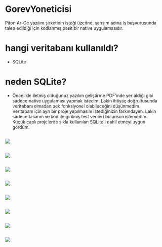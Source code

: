 # GorevYoneticisi
Piton Ar-Ge yazılım şirketinin isteği üzerine, şahsım adına iş başvurusunda talep edildiği için kodlanmış basit bir native uygulamasıdır.

# hangi veritabanı kullanıldı?

  - SQLite

# neden SQLite?
- Öncelikle iletmiş olduğunuz yazılım geliştirme PDF'inde yer aldığı gibi sadece native uygulaması yapmak istedim. Lakin ihtiyaç doğrultusunda veritabanı olmadan pek fonksiyonel olabileceğini düşünmedim. Veritabanı için ayrı bir proje yapılmasını istediğinizin farkındayım. Lakin sadece tasarım ve kod ile girilmiş test verileri bulunsun istemedim. Küçük çaplı projelerde sıkla kullanılan SQLite'i dahil etmeyi uygun gördüm. 


![](Uygulama%20Resimleri/GorevYoneticisi_resim_1.png)
 ---

![](Uygulama%20Resimleri/GorevYoneticisi_resim_2.png)
 ---

![](Uygulama%20Resimleri/GorevYoneticisi_resim_3.png)
 ---

![](Uygulama%20Resimleri/GorevYoneticisi_resim_4.png)
 ---

![](Uygulama%20Resimleri/GorevYoneticisi_resim_5.png)
 ---

![](Uygulama%20Resimleri/GorevYoneticisi_resim_6.png)
 ---

![](Uygulama%20Resimleri/GorevYoneticisi_resim_7.png)
 ---

![](Uygulama%20Resimleri/GorevYoneticisi_resim_8.png)
 ---
